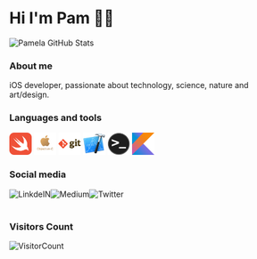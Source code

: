 
# Hi I'm Pam :woman_technologist:

![Pamela GitHub Stats](https://github-readme-stats.vercel.app/api?username=pamnovalli&show_icons=true&title_color=79ff97&icon_color=79ff97&text_color=ff69b4&bg_color=151515)

### About me

<p>iOS developer, passionate about technology, science, nature and art/design.</p>


### Languages and tools

<code><img height="40" src="https://raw.githubusercontent.com/github/explore/80688e429a7d4ef2fca1e82350fe8e3517d3494d/topics/swift/swift.png"></code>
<code><img height="40" src="https://raw.githubusercontent.com/github/explore/80688e429a7d4ef2fca1e82350fe8e3517d3494d/topics/objective-c/objective-c.png"></code>
<code><img height="40" src="https://raw.githubusercontent.com/github/explore/80688e429a7d4ef2fca1e82350fe8e3517d3494d/topics/git/git.png"></code>
<code><img height="40" src="https://raw.githubusercontent.com/github/explore/80688e429a7d4ef2fca1e82350fe8e3517d3494d/topics/xcode/xcode.png"></code>
<code><img height="40" src="https://raw.githubusercontent.com/github/explore/80688e429a7d4ef2fca1e82350fe8e3517d3494d/topics/terminal/terminal.png"></code>
<code><img height="40" src="https://raw.githubusercontent.com/github/explore/80688e429a7d4ef2fca1e82350fe8e3517d3494d/topics/kotlin/kotlin.png"></code>

### Social media

<a target="_blank" href="https://www.linkedin.com/in/pam-novalli/">
  <img align="left" alt="LinkdeIN" height="40px" src="https://cdn.jsdelivr.net/npm/simple-icons@v3/icons/linkedin.svg" />
</a>

<a target="_blank" href="https://medium.com/@pamnovalli">
  <img align="left" alt="Medium" height="40px" src="https://cdn.jsdelivr.net/npm/simple-icons@v3/icons/medium.svg" />
</a>

<a target="_blank" href="https://twitter.com/pamnovalli">
  <img align="left" alt="Twitter" height="40px" color="pink" src="https://cdn.jsdelivr.net/npm/simple-icons@v3/icons/twitter.svg" />
</a>

</br>
</br>
 
### Visitors Count

![VisitorCount](https://profile-counter.glitch.me/{pamnovalli}/count.svg)


